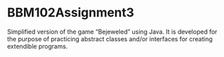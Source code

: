 # BBM102Assignment3
Simplified version of the game “Bejeweled” using Java. It is developed for the purpose of practicing abstract classes and/or interfaces for creating extendible programs.
